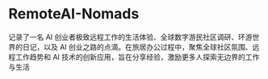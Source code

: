 # RemoteAI-Nomads
记录了一名 AI 创业者极致远程工作的生活体验、全球数字游民社区调研、环游世界的日记，以及 AI 创业之路的点滴。在旅居办公过程中，聚焦全球社区氛围、远程工作趋势和 AI 技术的创新应用，旨在分享经验，激励更多人探索无边界的工作与生活
